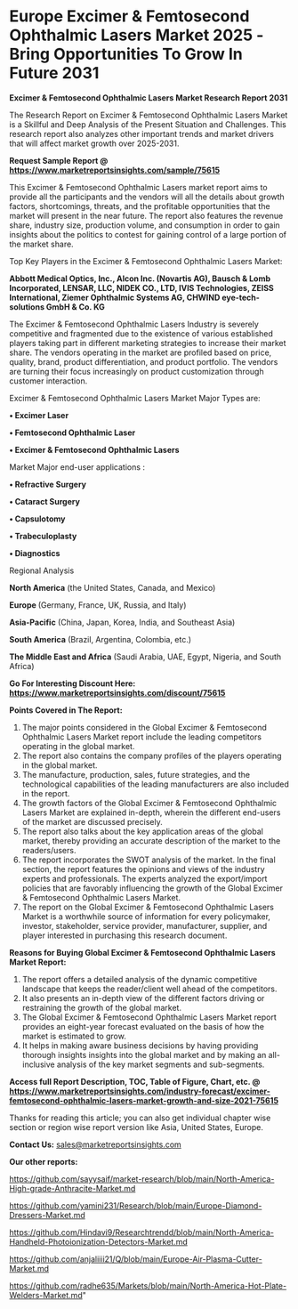  # Europe Excimer & Femtosecond Ophthalmic Lasers Market 2025 -Bring Opportunities To Grow In Future 2031

<strong>Excimer & Femtosecond Ophthalmic Lasers Market Research Report 2031</strong>

The Research Report on Excimer & Femtosecond Ophthalmic Lasers Market is a Skillful and Deep Analysis of the Present Situation and Challenges. This research report also analyzes other important trends and market drivers that will affect market growth over 2025-2031.

<strong>Request Sample Report @ <a href=https://www.marketreportsinsights.com/sample/75615>https://www.marketreportsinsights.com/sample/75615</a></strong>

This Excimer & Femtosecond Ophthalmic Lasers market report aims to provide all the participants and the vendors will all the details about growth factors, shortcomings, threats, and the profitable opportunities that the market will present in the near future. The report also features the revenue share, industry size, production volume, and consumption in order to gain insights about the politics to contest for gaining control of a large portion of the market share.

Top Key Players in the Excimer & Femtosecond Ophthalmic Lasers Market:

<strong>Abbott Medical Optics, Inc., Alcon Inc. (Novartis AG), Bausch & Lomb Incorporated, LENSAR, LLC, NIDEK CO., LTD, IVIS Technologies, ZEISS International, Ziemer Ophthalmic Systems AG, CHWIND eye-tech-solutions GmbH & Co. KG</strong>

The Excimer & Femtosecond Ophthalmic Lasers Industry is severely competitive and fragmented due to the existence of various established players taking part in different marketing strategies to increase their market share. The vendors operating in the market are profiled based on price, quality, brand, product differentiation, and product portfolio. The vendors are turning their focus increasingly on product customization through customer interaction.

Excimer & Femtosecond Ophthalmic Lasers Market Major Types are:

<strong>• Excimer Laser

• Femtosecond Ophthalmic Laser

• Excimer & Femtosecond Ophthalmic Lasers</strong>

Market Major end-user applications :

<strong>• Refractive Surgery

• Cataract Surgery

• Capsulotomy

• Trabeculoplasty

• Diagnostics</strong>

Regional Analysis

</u><strong><b>North America</b></strong> (the United States, Canada, and Mexico)

<strong><b>Europe </b></strong>(Germany, France, UK, Russia, and Italy)

<strong><b>Asia-Pacific</b></strong> (China, Japan, Korea, India, and Southeast Asia)

<strong><b>South America</b></strong> (Brazil, Argentina, Colombia, etc.)

<strong><b>The Middle East and Africa</b></strong> (Saudi Arabia, UAE, Egypt, Nigeria, and South Africa)

<strong>Go For Interesting Discount Here: <a href=https://www.marketreportsinsights.com/discount/75615>https://www.marketreportsinsights.com/discount/75615</a></strong>

<strong>Points Covered in The Report:</strong>
<ol>
  <li>The major points considered in the Global Excimer & Femtosecond Ophthalmic Lasers Market report include the leading competitors operating in the global market.</li>
  <li>The report also contains the company profiles of the players operating in the global market.</li>
  <li>The manufacture, production, sales, future strategies, and the technological capabilities of the leading manufacturers are also included in the report.</li>
  <li>The growth factors of the Global Excimer & Femtosecond Ophthalmic Lasers Market are explained in-depth, wherein the different end-users of the market are discussed precisely.</li>
  <li>The report also talks about the key application areas of the global market, thereby providing an accurate description of the market to the readers/users.</li>
  <li>The report incorporates the SWOT analysis of the market. In the final section, the report features the opinions and views of the industry experts and professionals. The experts analyzed the export/import policies that are favorably influencing the growth of the Global Excimer & Femtosecond Ophthalmic Lasers Market.</li>
  <li>The report on the Global Excimer & Femtosecond Ophthalmic Lasers Market is a worthwhile source of information for every policymaker, investor, stakeholder, service provider, manufacturer, supplier, and player interested in purchasing this research document.</li>
</ol>
<strong>Reasons for Buying Global Excimer & Femtosecond Ophthalmic Lasers Market Report:</strong>

<ol>
  <li>The report offers a detailed analysis of the dynamic competitive landscape that keeps the reader/client well ahead of the competitors.</li>
  <li>It also presents an in-depth view of the different factors driving or restraining the growth of the global market.</li>
  <li>The Global Excimer & Femtosecond Ophthalmic Lasers Market report provides an eight-year forecast evaluated on the basis of how the market is estimated to grow.</li>
  <li>It helps in making aware business decisions by having providing thorough insights insights into the global market and by making an all-inclusive analysis of the key market segments and sub-segments.</li>
</ol>
<strong>Access full Report Description, TOC, Table of Figure, Chart, etc. @ <a href=https://www.marketreportsinsights.com/industry-forecast/excimer-femtosecond-ophthalmic-lasers-market-growth-and-size-2021-75615>https://www.marketreportsinsights.com/industry-forecast/excimer-femtosecond-ophthalmic-lasers-market-growth-and-size-2021-75615</a></strong>


Thanks for reading this article; you can also get individual chapter wise section or region wise report version like Asia, United States, Europe.

<strong>Contact Us:</strong>
sales@marketreportsinsights.com

<strong>Our other reports:</strong>

<a href=https://github.com/sayysaif/market-research/blob/main/North-America-High-grade-Anthracite-Market.md>https://github.com/sayysaif/market-research/blob/main/North-America-High-grade-Anthracite-Market.md</a>

<a href=https://github.com/yamini231/Research/blob/main/Europe-Diamond-Dressers-Market.md>https://github.com/yamini231/Research/blob/main/Europe-Diamond-Dressers-Market.md</a>

<a href=https://github.com/Hindavi9/Researchtrendd/blob/main/North-America-Handheld-Photoionization-Detectors-Market.md>https://github.com/Hindavi9/Researchtrendd/blob/main/North-America-Handheld-Photoionization-Detectors-Market.md</a>

<a href=https://github.com/anjaliiii21/Q/blob/main/Europe-Air-Plasma-Cutter-Market.md>https://github.com/anjaliiii21/Q/blob/main/Europe-Air-Plasma-Cutter-Market.md</a>

<a href=https://github.com/radhe635/Markets/blob/main/North-America-Hot-Plate-Welders-Market.md>https://github.com/radhe635/Markets/blob/main/North-America-Hot-Plate-Welders-Market.md</a>"
